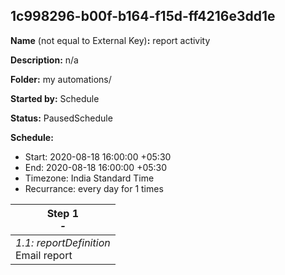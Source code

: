 ## 1c998296-b00f-b164-f15d-ff4216e3dd1e

**Name** (not equal to External Key)**:** report activity

**Description:** n/a

**Folder:** my automations/

**Started by:** Schedule

**Status:** PausedSchedule

**Schedule:**

* Start: 2020-08-18 16:00:00 +05:30
* End: 2020-08-18 16:00:00 +05:30
* Timezone:  India Standard Time
* Recurrance: every  day for 1 times

| Step 1<br>_-_ |
| --- |
| _1.1: reportDefinition_<br>Email report |
